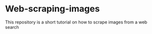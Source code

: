 # Web-scraping-images
This repository is a short tutorial on how to scrape images from a web search
